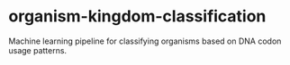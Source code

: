 # organism-kingdom-classification
Machine learning pipeline for classifying organisms based on DNA codon usage patterns.
